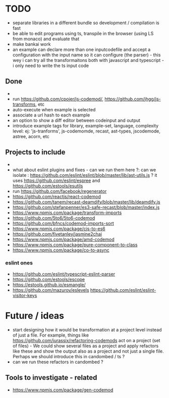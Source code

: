 

# TODO

 * separate libraries in a different bundle so development / compilation is fast
 * be able to edit programs using ts, transpile in the browser (using LS from monaco) and evaluate that
 * make bankai work
 * an example can declare more than one inputcodefile and accept a configuration with the input name so it can configure (the parser) - this wey i can try all the transformaitons both with javascript and typescript - i only need to write the ts input code 


## Done
 * 
 * run https://github.com/cpojer/js-codemod/, https://github.com/jhgg/js-transforms, etc
 * auto-execute when example is selected
 * associate a url hash to each example
 * an option to show a diff editor between codeinput and output
 * introduce example tags for library, example-set, language, complexity level: ej: 'js-tranforms', js-codemomde, recast, ast-types, jscodemode, astree, acorn, etc

## Projects to include

 * 
 * what about eslint plugins and fixes - can we run them here ?: can we isolate : https://github.com/eslint/eslint/blob/master/lib/ast-utils.js ? it uses https://github.com/eslint/espree and https://github.com/estools/esutils
 * run https://github.com/facebook/regenerator
 * https://github.com/reactjs/react-codemod
 * https://github.com/tanem/recast-deamdify/blob/master/lib/deamdify.js
 * https://github.com/stefanpenner/es3-safe-recast/blob/master/index.js
 * https://www.npmjs.com/package/transform-imports
 * https://github.com/5to6/5to6-codemod
 * https://github.com/bfncs/codemod-imports-sort
 * https://www.npmjs.com/package/cjs-to-es6
 * https://github.com/fivetanley/jasmine2chai
 * https://www.npmjs.com/package/amd-codemod
 * https://www.npmjs.com/package/pure-component-to-class
 * https://www.npmjs.com/package/co-to-async

### eslint ones
 * https://github.com/eslint/typescript-eslint-parser
 * https://github.com/estools/escope
 * https://estools.github.io/esmangle/
 * https://github.com/mazurov/eslevels
 https://github.com/eslint/eslint-visitor-keys


 # Future / ideas

 * start designing how it would be transformation at a project level instead of just a file. For example, things like https://github.com/jurassix/refactoring-codemods act on a project (set of files) - We could show several files as a project and apply refactors like these and show the output also as  a project and not just a single file. Perhaps we should introduce this in candombed / ts ?
 * can we run these refactors in candombed ?


 ## Tools to investigate - related

 * https://www.npmjs.com/package/gen-codemod